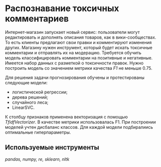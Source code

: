 # Распознавание токсичных комментариев

Интернет-магазин запускает новый сервис: пользователи могут редактировать и дополнять описания товаров, как в вики-сообществах. То есть клиенты предлагают свои правки и комментируют изменения других. Магазину нужен инструмент, который будет искать токсичные комментарии и отправлять их на модерацию. 
Требуется обучить модель классифицировать комментарии на позитивные и негативные. Имеется набор данных с разметкой о токсичности правок.
Нужно построить модель со значением метрики качества *F1* не меньше 0.75. 

Для решения задачи прогнозирования обучены и протестированы следующие модели: 
- логистической регрессии;
- дерева решений;
- случайного леса;
- LinearSVC.

К столбцу признаков применена векторизация с помощью *TfidfVectorizer*. В качестве метрики использовалась F1. При построении моделей учтен дисбаланс классов. Для каждой модели подбиралиись оптимальные гиперпараметры.

## Используемые инструменты
*pandas, numpy, re, sklearn, nltk* 
